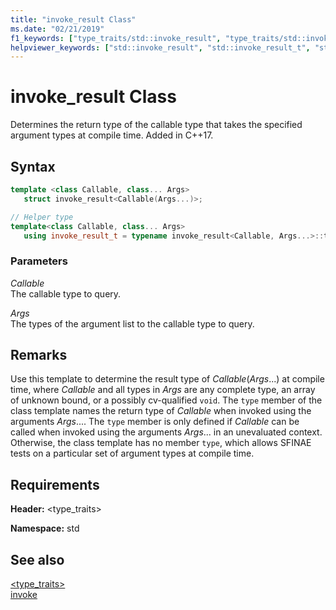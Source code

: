 ```yaml
---
title: "invoke_result Class"
ms.date: "02/21/2019"
f1_keywords: ["type_traits/std::invoke_result", "type_traits/std::invoke_result_t", "type_traits/std::invoke_result::type"]
helpviewer_keywords: ["std::invoke_result", "std::invoke_result_t", "std::invoke_result::type"]
---
```

# invoke_result Class

Determines the return type of the callable type that takes the specified argument types at compile time. Added in C++17.

## Syntax

```cpp
template <class Callable, class... Args>
   struct invoke_result<Callable(Args...)>;

// Helper type
template<class Callable, class... Args>
   using invoke_result_t = typename invoke_result<Callable, Args...>::type;
```

### Parameters

*Callable*\
The callable type to query.

*Args*\
The types of the argument list to the callable type to query.

## Remarks

Use this template to determine the result type of *Callable*(*Args*...) at compile time, where *Callable* and all types in *Args* are any complete type, an array of unknown bound, or a possibly cv-qualified `void`. The `type` member of the class template names the return type of *Callable* when invoked using the arguments *Args*.... The `type` member is only defined if *Callable* can be called when invoked using the arguments *Args*... in an unevaluated context. Otherwise, the class template has no member `type`, which allows SFINAE tests on a particular set of argument types at compile time.

## Requirements

**Header:** \<type_traits>

**Namespace:** std

## See also

[<type_traits>](../standard-library/type-traits.md)\
[invoke](functional-functions.md#invoke)
